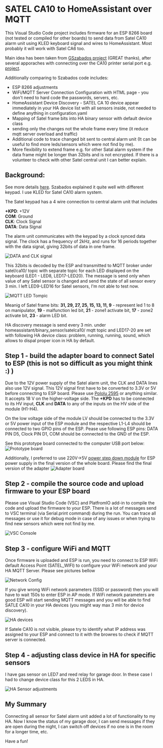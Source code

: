 # SATEL CA10 to HomeAssistant over MQTT
This Visual Studio Code project includes firmware for an ESP 8266 board (not tested or compiled for other boards) to send data from Satel CA10 alarm unit using KLED keyboard signal and wires to HomeAssistant. Most probably it will work with Satel CA6 too.

Main idea has been taken from [GSzabados project](https://github.com/GSzabados/SATEL_CA-6_to_MQTT) (GREAT thanks), after several apporaches with connecting over the CA10 printer serial port e.g. [project](https://github.com/voyo/satel2mqtt).

Additionally comparing to Szabados code includes: 
- ESP 8266 adjustments
- WiFi/MQTT Server Connection Configuration with HTML page - you don't need to hard code the passwords, servers, etc.
- HomeAssistant Device Discovery - SATEL CA 10 device appear immediately in your HA device list with all sensors inside, not needed to define anything in configuration.yaml
- Mapping of Satel frame bits into HA binary sensor with default device class
- sending only the changes not the whole frame every time (it reduce mqtt server overload and traffic)
- Additional code to trace changed bit sent to central alarm unit (It can be useful to find more leds/sensors which were not find by me).
- More flexibility to extend frame e.g. for other Satal alarm system if the data frame might be longer than 32bits and is not encrypted. If there is a volunteer to check with other Satel central unit I can better explain.


## Background:
See more details [here](https://github.com/GSzabados/SATEL_CA-6_to_MQTT). Szabados explained it quite well with different keypad. I use KLED for Satel CA10 alarm system.

The Satel keypad has a 4 wire connection to central alarm unit that includes

  **+KPD**: +12V    
  **COM**: Ground     
  **CLK**: Clock Signal     
  **DATA**: Data Signal  

The alarm unit communicates with the keypad by a clock synced data signal. The clock has a frequency of 2kHz, and runs for 16 periods together with the data signal, giving 32bits of data in one frame. 

![DATA and CLK signal](html/signalanalysis.jpg)

This 32bits is decoded by the ESP and transmitted to MQTT broker under satel/ca10/ topic with separate topic for each LED displayed on the keyboard (LED1 - LED8, LED17-LED20). The message is send only when value of any Satel sensor is changed and send the state of all sensor every 3 min. I left LED9-LED16 for Satel sensors, I'm not able to test now.

![MQTT LED Tompic](html/mqtt-led.jpg)

Meanig of Satel frame bits:
  **31, 29, 27, 25, 15, 13, 11, 9** - represent led 1 to 8 on manipulator, 
  **19**                            - malfunction led bit, 
  **21**                            - zone1 activate bit, 
  **17**                            - zone2 activate bit, 
  **23**                            - alarm LED bit.

HA discovery message is send every 3 min. under homeassistant/binary_sensor/satelca10/ mqtt topic and LED17-20 are set with following HA device class: problem, running, running, sound, which allows to dispal proper icon in HA by default.


## Step 1 - build the adapter board to connect Satel to ESP (this is not so difficult as you might think :) ) 
Due to the 12V power supply of the Satel alarm unit, the CLK and DATA lines also use 12V signal. This 12V signal first have to be converted to 3.3V or 5V before connecting to ESP board. 
Please use [Pololu 2595](https://www.pololu.com/product/2595) or anything similar. It accepts  18 V on the higher-voltage side.
The **+KPD** has to be connected to its HV input, **CLK** and **DATA** to any of the inputs on the HV side of the module (H1-H4).

On the low voltage side of the module LV should be connected to the 3.3V or 5V power input of the ESP module and the respective L1-L4 should be connected to two GPIO pins of the ESP. Pease use following ESP pins: DATA PIN D5, Clock PIN D1, COM should be connected to the GND of the ESP.

See this prototype board connected to the computer USB port below: 
![Prototype board](html/prototypeboard.jpg)

Additionally, I preferred to use 220V->5V [power step down module](https://pl.aliexpress.com/item/32657634893.html?spm=a2g0o.order_list.order_list_main.120.7cb21c24SDTcQD&gatewayAdapt=glo2pol) for ESP power supply in the final version of the whole board. Please find the final version of the adapter
![Adapter board](html/finalboard.jpg)

## Step 2 - compile the source code and upload firmware to your ESP board
Please use Visual Studio Code (VSC) and PlatfromIO add-in to compile the code and upload the firmware to your ESP. There is a lot of messages send to VSC terminal (via Serial.print command) during the run. You can trace all messages or use it for debug mode in case of any issues or when trying to find new sensors which were not find by me.

![VSC Console](html/VSCconsole.jpg)

## Step 3 - configure WiFi and MQTT
Once firmware is uploaded and ESP is run, you need to connect to ESP WiFi default Access Point (SATEL_WIFI) to configure your WiFi network and your HA MQTT Server. Please see pictures bellow

![Network Config](html/networkconfig.jpg)

If you give wrong WiFi network parameters (SSID or password) then you will have to wait 150s to enter ESP in AP mode. If WiFi network parameters are good ESP will start sending MQTT messages and you will be able to find SATLE CA10 in your HA devices (you might way max 3 min for device discovery).

![HA devices](html/HAdevices.jpg)

If Satele CA10 is not visible, please try to identify what IP address was assigned to your ESP and connect to it with the browres to check if MQTT server is connected.


## Step 4 - adjusting class device in HA for specific sensors
I have gas sensor on LED7 and reed relay for garage door. In these case I had to change device class for this 2 LEDS in HA.

![HA Sensor adjustments](html/HAledconfiguration.jpg)


## My Summary
Connecting all sensor for Satel alarm unit added a lot of functionality to my HA. Now I know the status of my garage door, I can send messages if they are open during the night, I can switch off devices if no one is in the room for a longer time, etc.

Have a fun!